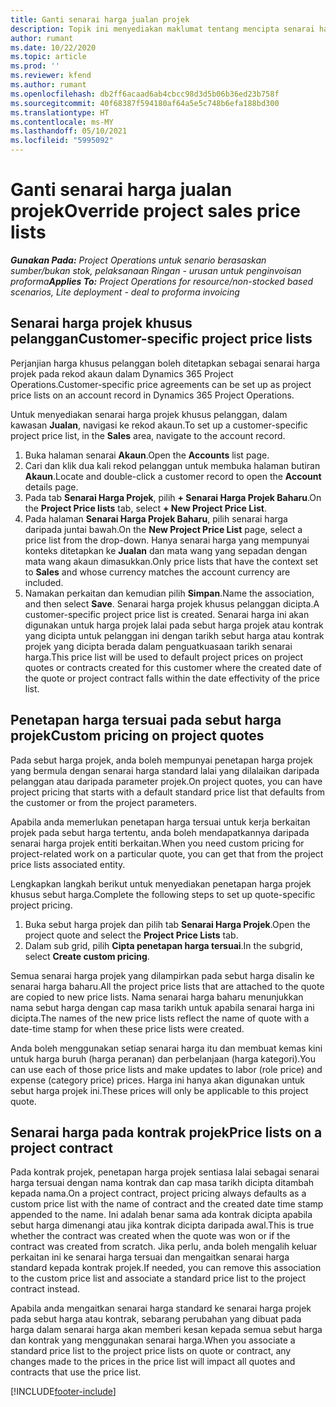 ```yaml
---
title: Ganti senarai harga jualan projek
description: Topik ini menyediakan maklumat tentang mencipta senarai harga jualan tersuai.
author: rumant
ms.date: 10/22/2020
ms.topic: article
ms.prod: ''
ms.reviewer: kfend
ms.author: rumant
ms.openlocfilehash: db2ff6acaad6ab4cbcc98d3d5b06b36ed23b758f
ms.sourcegitcommit: 40f68387f594180af64a5e5c748b6efa188bd300
ms.translationtype: HT
ms.contentlocale: ms-MY
ms.lasthandoff: 05/10/2021
ms.locfileid: "5995092"
---
```

# <a name="override-project-sales-price-lists"></a><span data-ttu-id="2807f-103">Ganti senarai harga jualan projek</span><span class="sxs-lookup"><span data-stu-id="2807f-103">Override project sales price lists</span></span>

<span data-ttu-id="2807f-104">_**Gunakan Pada:** Project Operations untuk senario berasaskan sumber/bukan stok, pelaksanaan Ringan - urusan untuk penginvoisan proforma_</span><span class="sxs-lookup"><span data-stu-id="2807f-104">_**Applies To:** Project Operations for resource/non-stocked based scenarios, Lite deployment - deal to proforma invoicing_</span></span>

## <a name="customer-specific-project-price-lists"></a><span data-ttu-id="2807f-105">Senarai harga projek khusus pelanggan</span><span class="sxs-lookup"><span data-stu-id="2807f-105">Customer-specific project price lists</span></span>

<span data-ttu-id="2807f-106">Perjanjian harga khusus pelanggan boleh ditetapkan sebagai senarai harga projek pada rekod akaun dalam Dynamics 365 Project Operations.</span><span class="sxs-lookup"><span data-stu-id="2807f-106">Customer-specific price agreements can be set up as project price lists on an account record in Dynamics 365 Project Operations.</span></span>

<span data-ttu-id="2807f-107">Untuk menyediakan senarai harga projek khusus pelanggan, dalam kawasan **Jualan**, navigasi ke rekod akaun.</span><span class="sxs-lookup"><span data-stu-id="2807f-107">To set up a customer-specific project price list, in the **Sales** area, navigate to the account record.</span></span>

1. <span data-ttu-id="2807f-108">Buka halaman senarai **Akaun**.</span><span class="sxs-lookup"><span data-stu-id="2807f-108">Open the **Accounts** list page.</span></span>
2. <span data-ttu-id="2807f-109">Cari dan klik dua kali rekod pelanggan untuk membuka halaman butiran **Akaun**.</span><span class="sxs-lookup"><span data-stu-id="2807f-109">Locate and double-click a customer record to open the **Account** details page.</span></span>
3. <span data-ttu-id="2807f-110">Pada tab **Senarai Harga Projek**, pilih **+ Senarai Harga Projek Baharu**.</span><span class="sxs-lookup"><span data-stu-id="2807f-110">On the **Project Price lists** tab, select **+ New Project Price List**.</span></span>
4. <span data-ttu-id="2807f-111">Pada halaman **Senarai Harga Projek Baharu**, pilih senarai harga daripada juntai bawah.</span><span class="sxs-lookup"><span data-stu-id="2807f-111">On the **New Project Price List** page, select a price list from the drop-down.</span></span> <span data-ttu-id="2807f-112">Hanya senarai harga yang mempunyai konteks ditetapkan ke **Jualan** dan mata wang yang sepadan dengan mata wang akaun dimasukkan.</span><span class="sxs-lookup"><span data-stu-id="2807f-112">Only price lists that have the context set to **Sales** and whose currency matches the account currency are included.</span></span>
5. <span data-ttu-id="2807f-113">Namakan perkaitan dan kemudian pilih **Simpan**.</span><span class="sxs-lookup"><span data-stu-id="2807f-113">Name the association, and then select **Save**.</span></span> <span data-ttu-id="2807f-114">Senarai harga projek khusus pelanggan dicipta.</span><span class="sxs-lookup"><span data-stu-id="2807f-114">A customer-specific project price list is created.</span></span> <span data-ttu-id="2807f-115">Senarai harga ini akan digunakan untuk harga projek lalai pada sebut harga projek atau kontrak yang dicipta untuk pelanggan ini dengan tarikh sebut harga atau kontrak projek yang dicipta berada dalam penguatkuasaan tarikh senarai harga.</span><span class="sxs-lookup"><span data-stu-id="2807f-115">This price list will be used to default project prices on project quotes or contracts created for this customer where the created date of the quote or project contract falls within the date effectivity of the price list.</span></span>

## <a name="custom-pricing-on-project-quotes"></a><span data-ttu-id="2807f-116">Penetapan harga tersuai pada sebut harga projek</span><span class="sxs-lookup"><span data-stu-id="2807f-116">Custom pricing on project quotes</span></span>

<span data-ttu-id="2807f-117">Pada sebut harga projek, anda boleh mempunyai penetapan harga projek yang bermula dengan senarai harga standard lalai yang dilalaikan daripada pelanggan atau daripada parameter projek.</span><span class="sxs-lookup"><span data-stu-id="2807f-117">On project quotes, you can have project pricing that starts with a default standard price list that defaults from the customer or from the project parameters.</span></span>

<span data-ttu-id="2807f-118">Apabila anda memerlukan penetapan harga tersuai untuk kerja berkaitan projek pada sebut harga tertentu, anda boleh mendapatkannya daripada senarai harga projek entiti berkaitan.</span><span class="sxs-lookup"><span data-stu-id="2807f-118">When you need custom pricing for project-related work on a particular quote, you can get that from the project price lists associated entity.</span></span>

<span data-ttu-id="2807f-119">Lengkapkan langkah berikut untuk menyediakan penetapan harga projek khusus sebut harga.</span><span class="sxs-lookup"><span data-stu-id="2807f-119">Complete the following steps to set up quote-specific project pricing.</span></span>

1. <span data-ttu-id="2807f-120">Buka sebut harga projek dan pilih tab **Senarai Harga Projek**.</span><span class="sxs-lookup"><span data-stu-id="2807f-120">Open the project quote and select the **Project Price Lists** tab.</span></span>
2. <span data-ttu-id="2807f-121">Dalam sub grid, pilih **Cipta penetapan harga tersuai**.</span><span class="sxs-lookup"><span data-stu-id="2807f-121">In the subgrid, select **Create custom pricing**.</span></span>

<span data-ttu-id="2807f-122">Semua senarai harga projek yang dilampirkan pada sebut harga disalin ke senarai harga baharu.</span><span class="sxs-lookup"><span data-stu-id="2807f-122">All the project price lists that are attached to the quote are copied to new price lists.</span></span> <span data-ttu-id="2807f-123">Nama senarai harga baharu menunjukkan nama sebut harga dengan cap masa tarikh untuk apabila senarai harga ini dicipta.</span><span class="sxs-lookup"><span data-stu-id="2807f-123">The names of the new price lists reflect the name of quote with a date-time stamp for when these price lists were created.</span></span>

<span data-ttu-id="2807f-124">Anda boleh menggunakan setiap senarai harga itu dan membuat kemas kini untuk harga buruh (harga peranan) dan perbelanjaan (harga kategori).</span><span class="sxs-lookup"><span data-stu-id="2807f-124">You can use each of those price lists and make updates to labor (role price) and expense (category price) prices.</span></span> <span data-ttu-id="2807f-125">Harga ini hanya akan digunakan untuk sebut harga projek ini.</span><span class="sxs-lookup"><span data-stu-id="2807f-125">These prices will only be applicable to this project quote.</span></span>

## <a name="price-lists-on-a-project-contract"></a><span data-ttu-id="2807f-126">Senarai harga pada kontrak projek</span><span class="sxs-lookup"><span data-stu-id="2807f-126">Price lists on a project contract</span></span>

<span data-ttu-id="2807f-127">Pada kontrak projek, penetapan harga projek sentiasa lalai sebagai senarai harga tersuai dengan nama kontrak dan cap masa tarikh dicipta ditambah kepada nama.</span><span class="sxs-lookup"><span data-stu-id="2807f-127">On a project contract, project pricing always defaults as a custom price list with the name of contract and the created date time stamp appended to the name.</span></span> <span data-ttu-id="2807f-128">Ini adalah benar sama ada kontrak dicipta apabila sebut harga dimenangi atau jika kontrak dicipta daripada awal.</span><span class="sxs-lookup"><span data-stu-id="2807f-128">This is true whether the contract was created when the quote was won or if the contract was created from scratch.</span></span> <span data-ttu-id="2807f-129">Jika perlu, anda boleh mengalih keluar perkaitan ini ke senarai harga tersuai dan mengaitkan senarai harga standard kepada kontrak projek.</span><span class="sxs-lookup"><span data-stu-id="2807f-129">If needed, you can remove this association to the custom price list and associate a standard price list to the project contract instead.</span></span>

<span data-ttu-id="2807f-130">Apabila anda mengaitkan senarai harga standard ke senarai harga projek pada sebut harga atau kontrak, sebarang perubahan yang dibuat pada harga dalam senarai harga akan memberi kesan kepada semua sebut harga dan kontrak yang menggunakan senarai harga.</span><span class="sxs-lookup"><span data-stu-id="2807f-130">When you associate a standard price list to the project price lists on quote or contract, any changes made to the prices in the price list will impact all quotes and contracts that use the price list.</span></span>


[!INCLUDE[footer-include](../includes/footer-banner.md)]